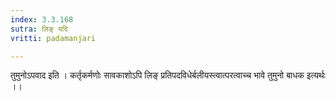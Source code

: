 ```yaml
---
index: 3.3.168
sutra: लिङ् यदि
vritti: padamanjari

---
```

तुमुनोऽपवाद इति । कर्तृकर्मणोः सावकाशोऽपि लिङ् प्रतिपदविधेर्बलीयस्त्वात्परत्वाच्च भावे तुमुनो बाधक इत्यर्थः ।।